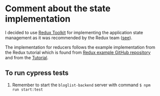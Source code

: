 # Comment about the state implementation

I decided to use [Redux Toolkit](https://redux-toolkit.js.org/) for implementing the application 
state management as it was recommended by the Redux team ([see](https://redux.js.org/introduction/getting-started#redux-toolkit)).

The implementation for reducers follows the example implementation from the Redux tutorial which is
found from [Redux example GitHub repository](https://github.com/reduxjs/redux-essentials-example-app/tree/checkpoint-3-postRequests/src) and from the [Tutorial](https://redux.js.org/tutorials/essentials/part-3-data-flow).

## To run cypress tests

1. Remember to start the ```bloglist-backend``` server with command ```$ npm run start:test```